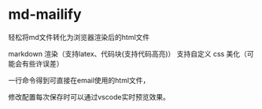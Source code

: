# md-mailify
轻松将md文件转化为浏览器渲染后的html文件


markdown 渲染（支持latex、代码块(支持代码高亮)）
支持自定义 css 美化（可能会有些许误差）

一行命令得到可直接在email使用的html文件，

修改配置每次保存时可以通过vscode实时预览效果。